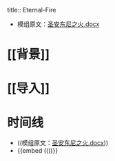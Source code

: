 title:: Eternal-Fire

- 模组原文：[圣安东尼之火.docx](../assets/圣安东尼之火_1630855461593_0.docx)
# [[背景]]
# [[导入]]
# 时间线
- ((模组原文：[圣安东尼之火.docx](../assets/圣安东尼之火_1630855461593_0.docx)))
- {{embed (())}}